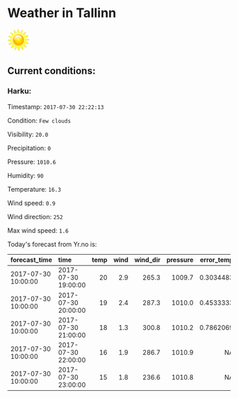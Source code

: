 # Weather in Tallinn 

<img src= 'images/sun.jpg' width= '50' /> 

## Current conditions: 

### Harku: 

Timestamp: ``` 2017-07-30 22:22:13 ``` 

Condition: ``` Few clouds ``` 

Visibility: ``` 20.0 ``` 

Precipitation: ``` 0 ``` 

Pressure: ``` 1010.6 ``` 

Humidity: ``` 90 ``` 

Temperature: ``` 16.3 ``` 

Wind speed: ``` 0.9 ``` 

Wind direction: ``` 252 ``` 

Max wind speed: ``` 1.6 ``` 


 Today's forecast from Yr.no is: 

|forecast_time       |time                | temp| wind| wind_dir| pressure| error_temp|
|:-------------------|:-------------------|----:|----:|--------:|--------:|----------:|
|2017-07-30 10:00:00 |2017-07-30 19:00:00 |   20|  2.9|    265.3|   1009.7|  0.3034483|
|2017-07-30 10:00:00 |2017-07-30 20:00:00 |   19|  2.4|    287.3|   1010.0|  0.4533333|
|2017-07-30 10:00:00 |2017-07-30 21:00:00 |   18|  1.3|    300.8|   1010.2|  0.7862069|
|2017-07-30 10:00:00 |2017-07-30 22:00:00 |   16|  1.9|    286.7|   1010.9|         NA|
|2017-07-30 10:00:00 |2017-07-30 23:00:00 |   15|  1.8|    236.6|   1010.8|         NA|
